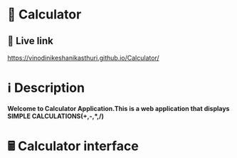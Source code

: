 # 🔢 Calculator

## 🔗 Live link

https://vinodinikeshanikasthuri.github.io/Calculator/

# ℹ️ Description

#### Welcome to Calculator Application.This is a web application that displays SIMPLE CALCULATIONS(+,-,*,/)

# 🖩 Calculator interface


